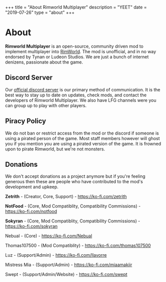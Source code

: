 +++
title = "About Rimworld Multiplayer"
description = "YEET"
date = "2019-07-26"
type = "about"
+++

# About

**Rimworld Multiplayer** is an open-source, community driven mod to implement multiplayer into [RimWorld](https://rimworldgame.com/). The mod is unofficial, and in no way endorsed by Tynan or Ludeon Studios. We are just a bunch of internet denizens, passionate about the game.

## Discord Server

Our [official discord server](https://discord.gg/S4bxXpv) is our primary method of communication. It is the best way to stay up to date on updates, check mods, and contact the developers of Rimworld Multiplayer. We also have LFG channels were you can group up to play with other players.

## Piracy Policy

We do not ban or restrict access from the mod or the discord if someone is using a pirated person of the game. Most staff members however will ghost you if you mention you are using a pirated version of the game. It is frowned upon to pirate Rimworld, but we're not monsters.

## Donations

We don't accept donations as a project anymore but if you're feeling generous then these are people who have contributed to the mod's development and upkeep.

**Zetrith** - (Creator, Core, Support) - https://ko-fi.com/zetrith

**NotFood** - (Core, Mod Compatiblity, Compatibility Commissions) - https://ko-fi.com/notfood

**Sokyran** - (Core, Mod Compatiblity, Compatibility Commissions) - https://ko-fi.com/sokyran

Nebual - (Core) - https://ko-fi.com/Nebual

Thomas107500 - (Mod Compatiblity) - https://ko-fi.com/thomas107500

Luz - (Support/Admin) - https://ko-fi.com/llavorre

Mistress Mia - (Support/Admin) - https://ko-fi.com/miaamakiir

Swept - (Support/Admin/Website) - https://ko-fi.com/swept

&nbsp;

&nbsp;
